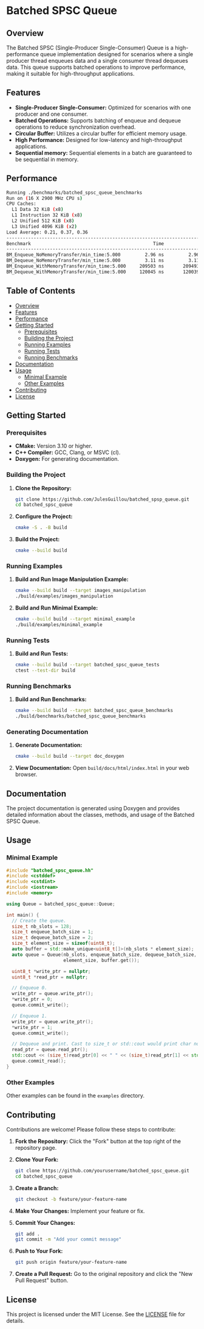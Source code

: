 # Batched SPSC Queue

## Overview

The Batched SPSC (Single-Producer Single-Consumer) Queue is a high-performance queue implementation designed for scenarios where a single producer thread enqueues data and a single consumer thread dequeues data. This queue supports batched operations to improve performance, making it suitable for high-throughput applications.

## Features

- **Single-Producer Single-Consumer:** Optimized for scenarios with one producer and one consumer.
- **Batched Operations:** Supports batching of enqueue and dequeue operations to reduce synchronization overhead.
- **Circular Buffer:** Utilizes a circular buffer for efficient memory usage.
- **High Performance:** Designed for low-latency and high-throughput applications.
- **Sequential memory:** Sequential elements in a batch are guaranteed to be sequential in memory.

## Performance
```sh
Running ./benchmarks/batched_spsc_queue_benchmarks
Run on (16 X 2900 MHz CPU s)
CPU Caches:
  L1 Data 32 KiB (x8)
  L1 Instruction 32 KiB (x8)
  L2 Unified 512 KiB (x8)
  L3 Unified 4096 KiB (x2)
Load Average: 0.21, 0.37, 0.36
-------------------------------------------------------------------------------------------------------
Benchmark                                             Time             CPU   Iterations UserCounters...
-------------------------------------------------------------------------------------------------------
BM_Enqueue_NoMemoryTransfer/min_time:5.000         2.96 ns         2.96 ns   2368530833 Bandwidth=644.129Ti/s Enqueues=337.709M/s
BM_Dequeue_NoMemoryTransfer/min_time:5.000         3.11 ns         3.11 ns   2251303793 Bandwidth=613.189Ti/s Dequeues=321.488M/s
BM_Enqueue_WithMemoryTransfer/min_time:5.000     209503 ns       209493 ns        33409 Bandwidth=9.32311Gi/s Enqueues=4.77343k/s
BM_Dequeue_WithMemoryTransfer/min_time:5.000     120045 ns       120039 ns        58865 Bandwidth=16.2708Gi/s Dequeues=8.33064k/s
```

## Table of Contents

- [Overview](#overview)
- [Features](#features)
- [Performance](#performance)
- [Getting Started](#getting-started)
  - [Prerequisites](#prerequisites)
  - [Building the Project](#building-the-project)
  - [Running Examples](#running-examples)
  - [Running Tests](#running-tests)
  - [Running Benchmarks](#running-benchmarks)
- [Documentation](#documentation)
- [Usage](#usage)
  - [Minimal Example](#minimal-example)
  - [Other Examples](#other-examples)
- [Contributing](#contributing)
- [License](#license)

## Getting Started

### Prerequisites

- **CMake:** Version 3.10 or higher.
- **C++ Compiler:** GCC, Clang, or MSVC (cl).
- **Doxygen:** For generating documentation.

### Building the Project

1. **Clone the Repository:**
   ```sh
   git clone https://github.com/JulesGuillou/batched_spsp_queue.git
   cd batched_spsc_queue
   ```

2. **Configure the Project:**
   ```sh
   cmake -S . -B build
   ```

3. **Build the Project:**
   ```sh
   cmake --build build
   ```

### Running Examples

1. **Build and Run Image Manipulation Example:**
   ```sh
   cmake --build build --target images_manipulation
   ./build/examples/images_manipulation
   ```

2. **Build and Run Minimal Example:**
   ```sh
   cmake --build build --target minimal_example
   ./build/examples/minimal_example
   ```

### Running Tests

1. **Build and Run Tests:**
   ```sh
   cmake --build build --target batched_spsc_queue_tests
   ctest --test-dir build
   ```

### Running Benchmarks

1. **Build and Run Benchmarks:**
   ```sh
   cmake --build build --target batched_spsc_queue_benchmarks
   ./build/benchmarks/batched_spsc_queue_benchmarks
   ```

### Generating Documentation

1. **Generate Documentation:**
   ```sh
   cmake --build build --target doc_doxygen
   ```

2. **View Documentation:**
   Open `build/docs/html/index.html` in your web browser.

## Documentation

The project documentation is generated using Doxygen and provides detailed information about the classes, methods, and usage of the Batched SPSC Queue.

## Usage

### Minimal Example

```cpp
#include "batched_spsc_queue.hh"
#include <cstddef>
#include <cstdint>
#include <iostream>
#include <memory>

using Queue = batched_spsc_queue::Queue;

int main() {
  // Create the queue.
  size_t nb_slots = 128;
  size_t enqueue_batch_size = 1;
  size_t dequeue_batch_size = 2;
  size_t element_size = sizeof(uint8_t);
  auto buffer = std::make_unique<uint8_t[]>(nb_slots * element_size);
  auto queue = Queue(nb_slots, enqueue_batch_size, dequeue_batch_size,
                     element_size, buffer.get());

  uint8_t *write_ptr = nullptr;
  uint8_t *read_ptr = nullptr;

  // Enqueue 0.
  write_ptr = queue.write_ptr();
  *write_ptr = 0;
  queue.commit_write();

  // Enqueue 1.
  write_ptr = queue.write_ptr();
  *write_ptr = 1;
  queue.commit_write();

  // Dequeue and print. Cast to size_t or std::cout would print char not number.
  read_ptr = queue.read_ptr();
  std::cout << (size_t)read_ptr[0] << " " << (size_t)read_ptr[1] << std::endl;
  queue.commit_read();
}
```

### Other Examples
Other examples can be found in the `examples` directory.

## Contributing

Contributions are welcome! Please follow these steps to contribute:

1. **Fork the Repository:**
   Click the "Fork" button at the top right of the repository page.

2. **Clone Your Fork:**
   ```sh
   git clone https://github.com/yourusername/batched_spsc_queue.git
   cd batched_spsc_queue
   ```

3. **Create a Branch:**
   ```sh
   git checkout -b feature/your-feature-name
   ```

4. **Make Your Changes:**
   Implement your feature or fix.

5. **Commit Your Changes:**
   ```sh
   git add .
   git commit -m "Add your commit message"
   ```

6. **Push to Your Fork:**
   ```sh
   git push origin feature/your-feature-name
   ```

7. **Create a Pull Request:**
   Go to the original repository and click the "New Pull Request" button.

## License

This project is licensed under the MIT License. See the [LICENSE](LICENSE) file for details.

